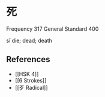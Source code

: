 # 死
Frequency 317
General Standard 400

sǐ
die; dead; death

## References
- [[HSK 4]]
- [[6 Strokes]]
- [[歹 Radical]]